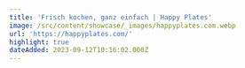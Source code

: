 ```yaml
---
title: 'Frisch kochen, ganz einfach | Happy Plates'
image: /src/content/showcase/_images/happyplates.com.webp
url: 'https://happyplates.com/'
highlight: true
dateAdded: 2023-09-12T10:16:02.000Z
---
```


